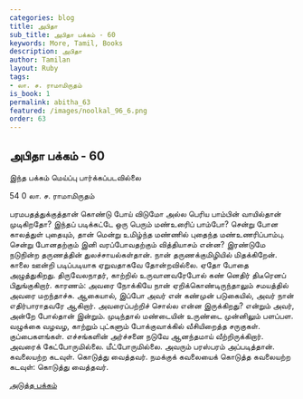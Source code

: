 ```yaml
---
categories: blog
title: அபிதா
sub_title: அபிதா பக்கம் - 60
keywords: More, Tamil, Books
description: அபிதா
author: Tamilan
layout: Ruby
tags:
- லா. ச. ராமாமிருதம்
is_book: 1
permalink: abitha_63
featured: /images/noolkal_96_6.png
order: 63
---
```

## அபிதா பக்கம் - 60

இந்த பக்கம் மெய்ப்பு பார்க்கப்படவில்லை

﻿54 0 லா. ச. ராமாமிருதம்

பரமபதத்துக்குத்தான் கொண்டு போய் விடுமோ அல்ல பெரிய பாம்பின் வாயில்தான் முடிகிறதோ? இந்தப் படிக்கட்டே ஒரு பெரும் மண்உரிைப் பாம்போ? சென்று போன காலத்துள் புதையும், தான் மென்று உமிழ்ந்த மண்ணில் புதைந்த மண்உணரிப்பாம்பு. சென்று போனதற்கும் இனி வரப்போவதற்கும் வித்தியாசம் என்ன? இரண்டுமே நடுநின்ற தருணத்தின் துலச்சாயல்கள்தான். நான் தருணக்குமிழியில் மிதக்கிறேன். காலை ஊன்றி படிப்படியாக ஏறுவதாகவே தோன்றவில்லை. ஏதோ போதை அழுத்துகிறது. திருவேலநாதர், காற்றில் உருவானவரேபோல் கண் னெதிர் திடீரெனப் பிதுங்குகிறார். காரணம்: அவரை நோக்கியே நான் ஏறிக்கொண்டிருந்தாலும் சமயத்தில் அவரை மறந்தாச்சு. ஆகையால், இப்போ அவர் என் கண்முன் படுகையில், அவர் நான் எதிர்பாராதவரே ஆகிறார். அவரைப்பற்றிச் சொல்ல என்ன இருக்கிறது? என்றும் அவர், அன்றே போல்தான் இன்றும். முடிந்தால் மண்டையின் உருண்டை முன்னிலும் பளப்பள. வழுக்கை வழவழ, காற்றும் புட்களும் போக்குவாக்கில் வீசியிறைத்த சருகுகள். குப்பைகளங்கள். எச்சங்களின் அர்ச்சனை நடுவே ஆனந்தமாய் வீற்றிருக்கிறார். அவரைக் கேட்போருமில்லை. மீட்போருமில்லை. அவரும் பரஸ்பரம் அப்படித்தான். கவலையற்ற கடவுள். கொடுத்து வைத்தவர். நமக்குக் கவலையைக் கொடுத்த கவலையற்ற கடவுள்: கொடுத்து வைத்தவர்.

[அடுத்த பக்கம்](abitha_64)